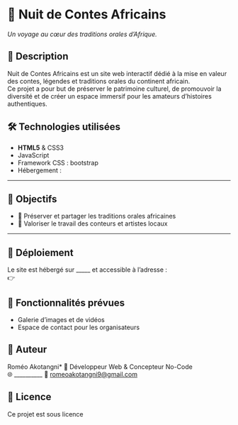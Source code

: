 # 🌙 Nuit de Contes Africains
 
*Un voyage au cœur des traditions orales d’Afrique.*


## 📖 Description
Nuit de Contes Africains est un site web interactif dédié à la mise en valeur des contes, légendes et traditions orales du continent africain.  
Ce projet a pour but de préserver le patrimoine culturel, de promouvoir la diversité et de créer un espace immersif pour les amateurs d’histoires authentiques.


## 🛠️ Technologies utilisées
- **HTML5** & CSS3
- JavaScript
- Framework CSS : bootstrap
- Hébergement : 

---

## 🎯 Objectifs
- 📌 Préserver et partager les traditions orales africaines
- 📌 Valoriser le travail des conteurs et artistes locaux

---

## 🚀 Déploiement
Le site est hébergé sur _____ et accessible à l’adresse :  
👉 


## 📅 Fonctionnalités prévues
- Galerie d’images et de vidéos
- Espace de contact pour les organisateurs



## 📌 Auteur
Roméo Akotangni*
💼 Développeur Web & Concepteur No-Code  
🌐  __________
📧 romeoakotangni9@gmail.com  



## 📜 Licence
Ce projet est sous licence
